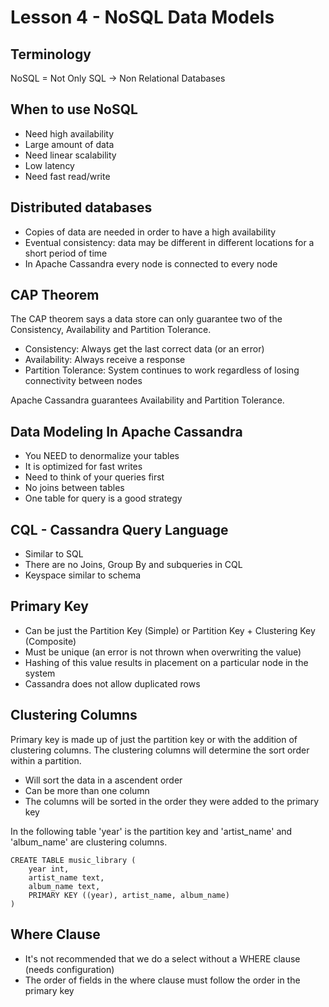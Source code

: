 # Lesson 4 - NoSQL Data Models

## Terminology

NoSQL = Not Only SQL -> Non Relational Databases

## When to use NoSQL

* Need high availability
* Large amount of data
* Need linear scalability
* Low latency
* Need fast read/write

## Distributed databases

* Copies of data are needed in order to have a high availability
* Eventual consistency: data may be different in different locations for a short period of time
* In Apache Cassandra every node is connected to every node

## CAP Theorem

The CAP theorem says a data store can only guarantee two of the Consistency, Availability and Partition Tolerance.

* Consistency: Always get the last correct data (or an error)
* Availability: Always receive a response
* Partition Tolerance: System continues to work regardless of losing connectivity between nodes

Apache Cassandra guarantees Availability and Partition Tolerance.

## Data Modeling In Apache Cassandra

* You NEED to denormalize your tables
* It is optimized for fast writes
* Need to think of your queries first
* No joins between tables
* One table for query is a good strategy

## CQL - Cassandra Query Language

* Similar to SQL
* There are no Joins, Group By and subqueries in CQL
* Keyspace similar to schema

## Primary Key

* Can be just the Partition Key (Simple) or Partition Key + Clustering Key (Composite)
* Must be unique (an error is not thrown when overwriting the value)
* Hashing of this value results in placement on a particular node in the system
* Cassandra does not allow duplicated rows

## Clustering Columns

Primary key is made up of just the partition key or with the addition of clustering columns. The clustering columns will determine the sort order within a partition.

* Will sort the data in a ascendent order
* Can be more than one column
* The columns will be sorted in the order they were added to the primary key

In the following table 'year' is the partition key and 'artist_name' and 'album_name' are clustering columns.

```
CREATE TABLE music_library (
    year int,
    artist_name text,
    album_name text,
    PRIMARY KEY ((year), artist_name, album_name)
)
```

## Where Clause

* It's not recommended that we do a select without a WHERE clause (needs configuration)
* The order of fields in the where clause must follow the order in the primary key